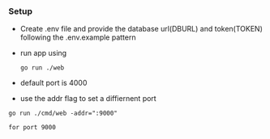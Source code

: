 ### Setup

- Create .env file and provide the database url(DBURL) and token(TOKEN) following the .env.example pattern

- run app using 
    ```
    go run ./web
    ```
- default port is 4000 
- use the addr flag to set a diffiernent port

```
go run ./cmd/web -addr=":9000" 

for port 9000
```